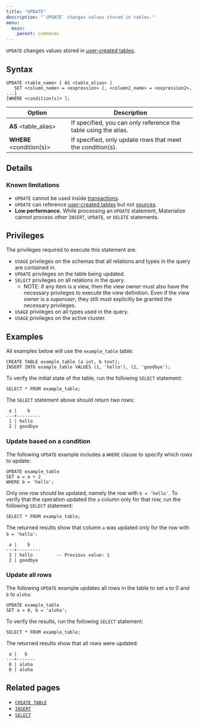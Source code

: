 ```yaml
---
title: "UPDATE"
description: "`UPDATE` changes values stored in tables."
menu:
  main:
    parent: commands
---
```


`UPDATE` changes values stored in [user-created tables](../create-table).

## Syntax

```mzsql
UPDATE <table_name> [ AS <table_alias> ]
   SET <column_name> = <expression> [, <column2_name> = <expression2>, ...]
[WHERE <condition(s)> ];
```

Option                        | Description
------------------------------|------------
**AS** <table_alias>          | If specified, you can only reference the table using the alias.
**WHERE** <condition(s)>      | If specified, only update rows that meet the condition(s).

## Details

### Known limitations

* `UPDATE` cannot be used inside [transactions](../begin).
* `UPDATE` can reference [user-created tables](../create-table) but not [sources](../create-source).
* **Low performance.** While processing an `UPDATE` statement, Materialize cannot
  process other `INSERT`, `UPDATE`, or `DELETE` statements.

## Privileges

The privileges required to execute this statement are:

- `USAGE` privileges on the schemas that all relations and types in the query are contained in.
- `UPDATE` privileges on the table being updated.
- `SELECT` privileges on all relations in the query.
  - NOTE: if any item is a view, then the view owner must also have the necessary privileges to
    execute the view definition. Even if the view owner is a _superuser_, they still must explicitly be
    granted the necessary privileges.
- `USAGE` privileges on all types used in the query.
- `USAGE` privileges on the active cluster.

## Examples

All examples below will use the `example_table` table:

```mzsql
CREATE TABLE example_table (a int, b text);
INSERT INTO example_table VALUES (1, 'hello'), (2, 'goodbye');
```

To verify the initial state of the table, run the following `SELECT` statement:

```mzsql
SELECT * FROM example_table;
```

The `SELECT` statement above should return two rows:

```
 a |    b
---+---------
 1 | hello
 2 | goodbye
```

### Update based on a condition

The following `UPDATE` example includes a `WHERE` clause to specify which rows
to update:

```mzsql
UPDATE example_table
SET a = a + 2
WHERE b = 'hello';
```

Only one row should be updated, namely the row with `b = 'hello'`. To verify
that the operation updated the `a` column only for that row, run the following
`SELECT` statement:

```mzsql
SELECT * FROM example_table;
```

The returned results show that column `a` was updated only for the row with `b
= 'hello'`:

```
 a |    b
---+---------
 3 | hello         -- Previous value: 1
 2 | goodbye
```

### Update all rows

The following `UPDATE` example updates all rows in the table to set `a` to 0 and
`b` to `aloha`:

```mzsql
UPDATE example_table
SET a = 0, b = 'aloha';
```

To verify the results, run the following `SELECT` statement:

```mzsql
SELECT * FROM example_table;
```

The returned results show that all rows were updated:

```
 a |   b
---+-------
 0 | aloha
 0 | aloha
```

## Related pages

- [`CREATE TABLE`](../create-table)
- [`INSERT`](../insert)
- [`SELECT`](../select)
